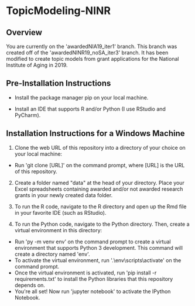 # TopicModeling-NINR

## Overview
You are currently on the 'awardedNIA19_iter1' branch. This branch was created off of the 'awardedNINR19_noSA_iter3' branch. It has been modified to create topic models from grant applications for the National Institute of Aging in 2019.

## Pre-Installation Instructions
* Install the package manager pip on your local machine.

* Install an IDE that supports R and/or Python (I use RStudio and PyCharm).

## Installation Instructions for a Windows Machine
1. Clone the web URL of this repository into a directory of your choice on your local machine:
- Run 'git clone [URL]' on the command prompt, where [URL] is the URL of this repository.

2. Create a folder named "data" at the head of your directory. Place your Excel spreadsheets containing awarded and/or not awarded research grants in your newly created data folder.

3. To run the R code, navigate to the R directory and open up the Rmd file in your favorite IDE (such as RStudio). 

4. To run the Python code, navigate to the Python directory. Then, create a virtual environment in this directory:
* Run 'py -m venv env' on the command prompt to create a virtual environment that supports Python 3 development. This command will create a directory named 'env'.
* To activate the virtual environment, run '.\env\scripts\activate' on the command prompt.
* Once the virtual environment is activated, run 'pip install -r requirements.txt' to install the Python libraries that this repository depends on.
* You're all set! Now run 'jupyter notebook' to activate the IPython Notebook.

